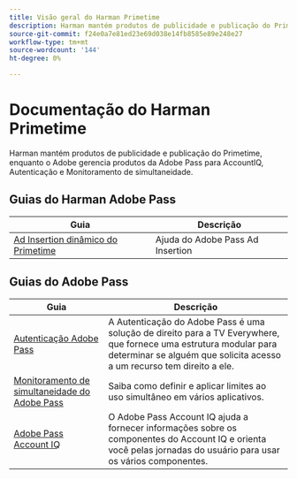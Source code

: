 ```yaml
---
title: Visão geral do Harman Primetime
description: Harman mantém produtos de publicidade e publicação do Primetime, enquanto o Adobe gerencia produtos da Adobe Pass para AccountIQ, Autenticação e Monitoramento de simultaneidade.
source-git-commit: f24e0a7e81ed23e69d038e14fb8585e89e248e27
workflow-type: tm+mt
source-wordcount: '144'
ht-degree: 0%

---
```


# Documentação do Harman Primetime

<!--
NOTE: Don't change Primetime to Pass in this file. All the stuff that belongs to Harman is still Primetime.
-->

Harman mantém produtos de publicidade e publicação do Primetime, enquanto o Adobe gerencia produtos da Adobe Pass para AccountIQ, Autenticação e Monitoramento de simultaneidade.

## Guias do Harman Adobe Pass

| Guia | Descrição |
|--- |--- |
| [Ad Insertion dinâmico do Primetime](https://experienceleague.adobe.com/docs/primetime/ad-insertion/home.html) | Ajuda do Adobe Pass Ad Insertion |

## Guias do Adobe Pass

| Guia | Descrição |
|--- |--- |
| [Autenticação Adobe Pass](/help/authentication/home.md) | A Autenticação do Adobe Pass é uma solução de direito para a TV Everywhere, que fornece uma estrutura modular para determinar se alguém que solicita acesso a um recurso tem direito a ele. |
| [Monitoramento de simultaneidade do Adobe Pass](/help/concurrency-monitoring/cm-home.md) | Saiba como definir e aplicar limites ao uso simultâneo em vários aplicativos. |
| [Adobe Pass Account IQ](/help/accountiq/home.md) | O Adobe Pass Account IQ ajuda a fornecer informações sobre os componentes do Account IQ e orienta você pelas jornadas do usuário para usar os vários componentes. |
